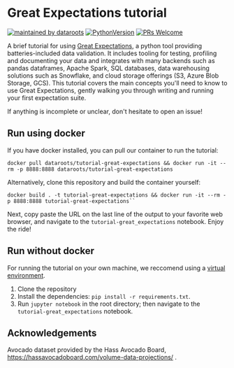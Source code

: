 # Great Expectations tutorial
[![maintained by dataroots](https://img.shields.io/badge/maintained%20by-dataroots-%2300b189)](https://dataroots.io)
[![PythonVersion](https://img.shields.io/badge/python-3.9-blue)](https://img.shields.io/badge/python-3.9-blue)
[![PRs Welcome](https://img.shields.io/badge/PRs-welcome-brightgreen.svg?style=flat-square)](http://makeapullrequest.com)

A brief tutorial for using [Great Expectations](https://greatexpectations.io/), a python tool providing batteries-included data validation. It includes tooling for testing, profiling and documenting your data and integrates with many backends such as pandas dataframes, Apache Spark, SQL databases, data warehousing solutions such as Snowflake, and cloud storage offerings (S3, Azure Blob Storage, GCS).
This tutorial covers the main concepts you'll need to know to use Great Expectations, gently walking you through writing and running your first expectation suite.

If anything is incomplete or unclear, don't hesitate to open an issue!

## Run using docker
If you have docker installed, you can pull our container to run the tutorial:

```
docker pull dataroots/tutorial-great-expectations && docker run -it --rm -p 8888:8888 dataroots/tutorial-great-expectations
```

Alternatively, clone this repository and build the container yourself:

```
docker build . -t tutorial-great-expectations && docker run -it --rm -p 8888:8888 tutorial-great-expectations``
```

Next, copy paste the URL on the last line of the output to your favorite web browser, and navigate to the `tutorial-great_expectations` notebook.
Enjoy the ride!

## Run without docker
For running the tutorial on your own machine, we reccomend using a [virtual environment](https://docs.python.org/3/library/venv.html).
1. Clone the repository
2. Install the dependencies: `pip install -r requirements.txt`. 
3. Run `jupyter notebook` in the root directory; then navigate to the `tutorial-great_expectations` notebook.

## Acknowledgements
Avocado dataset provided by the Hass Avocado Board, https://hassavocadoboard.com/volume-data-projections/ .